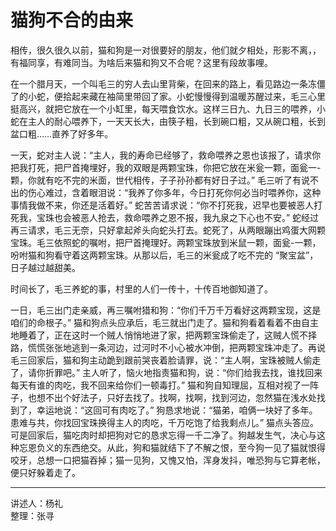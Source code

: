 # 猫狗不合的由来

相传，很久很久以前，猫和狗是一对很要好的朋友，他们就夕相处，形影不离，，有福同享，有难同当。为啥后来猫和狗又不合呢？这里有段故事哩。

在一个腊月天，一个叫毛三的穷人去山里背柴，在回来的路上，看见路边一条冻僵了的小蛇，便拾起来藏在袖简里带回了家。小蛇慢慢得到温暖苏醒过来，毛三心里挺高兴，就把它放在一个小缸里，每天喂食饮水。这样三日九、九日三的喂养，小蛇在主人的耐心喂养下，一天天长大，由筷子粗，长到碗口粗，又从碗口粗，长到盆口粗……直养了好多年。

一天，蛇对主人说：“主人，我的寿命已经够了，救命喂养之恩也该报了，请求你把我打死，把尸首掩埋好，我的双眼是两颗宝珠，你把它放在米瓮一颗，面瓮一-颗，你就有吃不完的米面，世代相传，子子孙孙都有好日子过。” 毛三听了有说不出的伤心难过，含着眼泪说：“我养了你多年，今日打死你何必当时喂养你，这种事情我做不来，你还是活着好。” 蛇苦苦请求说：“你不打死我，迟早也要被恶人打死我，宝珠也会被恶人抢去，救命喂养之恩不报，我九泉之下心也不安。” 蛇经过再三请求，毛三无奈，只好拿起斧头向蛇头打去。蛇死了，从两眼蹦出鸡蛋大网颗宝珠。毛三依照蛇的嘱咐，把尸首掩理好。两颗宝珠放到米鼠一颗，面瓮-一颗，吩咐猫和狗看守着这两颗宝珠。从那以后，毛三的米瓮成了吃不完的 “聚宝盆”，日子越过越甜美。

时间长了，毛三养蛇的事，村里的人们一传十，十传百地御知道了。

一日，毛三出门走亲威，再三嘱咐猎和狗：“你们千万千万看好这两颗宝现，这是咱们的命根子。” 猫和狗点头应承后，毛三就出门走了。猫和狗看着看着不由自主地睡着了，正在这时一个贼人悄悄地进了家，把两颗宝珠偷走了，这贼人慌不择路，慌慌张张地逃到一条河边，过河时不小心被水冲倒，把两颗宝珠冲走了。再说毛三回家后，猫和狗主动跪到跟前哭丧着脸请罪，说：“主人啊，宝珠被贼人偷走了，请你折罪吧。” 主人听了，恼火地指责猫和狗，说：“你们给我去找，谁找回来每天有谁的肉吃，我不回来给你们一顿毒打。” 猫和狗自知理屈，互相对视了一阵子，也想不出个好法子，只好去找了。找啊，找啊，找到河边，忽然猫在浅水处找到了，幸运地说：“这回可有肉吃了。” 狗恳求地说：“猫弟，咱俩一块好了多年。患难与共，你找回宝珠换得主人的肉吃，千万吃饱了给我剩点儿。” 猫点头答应。可是回家后，猫吃肉时却把狗对它的恳求忘得一千二净了。狗越发生气，决心与这种忘恩负义的东西绝交。从此，狗和猫就结下了不解之恨，至今狗一见了猫就恨得咬牙，总想一口把猫吞掉；猫一见狗，又愧又怕，浑身发抖，唯恐狗与它算老帐，便只好躲着走了。

---

讲述人：杨礼  
整理：张寻